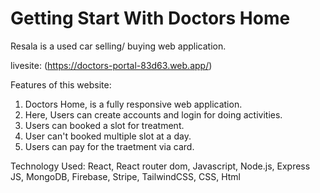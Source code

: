 # Getting Start With Doctors Home

Resala is a used car selling/ buying web application.

livesite: (https://doctors-portal-83d63.web.app/)

Features of this website:

1. Doctors Home, is a fully responsive web application.
2. Here, Users can create accounts and login for doing activities.
3. Users can booked a slot for treatment. 
4. User can't booked multiple slot at a day.
5. Users can pay for the traetment via card.

Technology Used: React, React router dom, Javascript, Node.js, Express JS, MongoDB, Firebase, Stripe, TailwindCSS, CSS, Html


